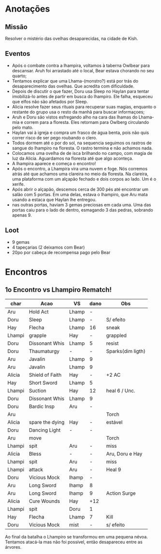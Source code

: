 
# Anotações

## Missão

Resolver o mistério das ovelhas desaparecidas, na cidade de Kish.

## Eventos

* Após o combate contra a lhampira, voltamos à taberna Owlbear para
descansar. Aruh foi arrastado até o local, Bear estava chorando no
seu quarto;
* Tentamos explicar que uma Lhama-(monstro?) está por trás do desaparecimento
das ovelhas. Que acredita com dificuldade.
* Depois de discutir o que fazer, Doru usa Sleep no Haylan para tentar
imobilizá-lo antes de partir em busca do lhampiro. Ele falha, esqueceu
que elfos não são afetados por Sleep.
* Alicia resolve fazer seus rituais para recuperar suas magias, enquanto
o restante do grupo usa o resto da manhã para buscar informaçoes;
* Aruh e Doru são vistos esfregando alho na cara das lhamas do Lhama-mia
e correm para a floresta. Eles retornam para Owlberg circulando pelo mato.
* Haylan vai à igreja e compra um frasco de água benta, pois não quis
correr risco de ser pego roubando o clero.
* Todos dormem até o por do sol, na sequencia seguimos os rastros de
sangue do lhampiro na floresta. O rastro termina e não achamos nada.
* Colocamos uma ovelha de de isca brilhando no campo, com magia de
luz da Alicia. Aguardamos na floresta até que algo aconteça.
* A lhampira aparece e começa o encontro!
* Após o encontro, a Lhampira vira uma nuvem e foge. Nós corremos atrás
até que achamos uma clareira no meio da floresta. Na clareira, uma plataforma
com um alçapão fechado e dois corpos ao lado. Um é o xerife.
* Após abrir o alçapão, descemos  cerca de 300 pés até encontrar um salão
com 5 portas. Em uma delas, estava o lhampiro, que Aru mata usando a
estaca que Haylan lhe entregou.
* nas outras portas, haviam 3 gemas preciosas em cada uma. Uma das portas
caiu para o lado de dentro, esmagando 3 das pedras, sobrando apenas 9.

## Loot

* 9 gemas
* 4 tapeçarias (2 deixamos com Bear)
* 20po por cabeça de recompensa pago pelo Bear

# Encontros

## 1o Encontro vs Lhampiro Rematch!

| char	| Acao			|  VS	| dano	| Obs				|
|-------|---------------|-------|-------|-------------------|
| Aru	| Hold Act		|Lhamp	|  -	|					|
| Doru	|Sleep			|Lhamp	|  -	| S/ efeito			|
| Hay	|Flecha			|Lhamp	|  16	| sneak				|
|Lhampi	|grapple		|Hay	|  -	| grappled			|
| Doru	|Dissonant Whis	|Lhamp	|  5	| resist			|
| Doru	|Thaumaturgy	| -		|  -	| Sparks(dim ligth)	|
| Aru	|Javalin		|Lhamp	|  9	|					|
| Aru	|Javalin		|Lhamp	|  9	|					|
|Alicia	|Shield of Faith|Hay	|  -	|	+2 AC			|
| Hay	|Short Sword	|Lhamp	|  5	|					|
|Lhampi	|Suction		|Hay	|  12	| heal 6 / Unc.		|
| Doru	|Dissonant Whis	|Lhamp	|  9	|					|
| Doru	|Bardic Insp	|Aru	|  -	|					|
| Aru	|				|		|		|	Torch			|
|Alicia	|spare the dying|Hay	|  -	| estável			|
| Doru	|Dancing Light	| -		|  -	|					|
| Aru	|	move		|		|		| Torch				|
|Lhampi	| spit			|Aru	|  -	| miss				|
|Alicia	| Bless			|	-	|  -	| Aru, Doru e Hay	|
|Lhampi	| spit			|Aru	|  -	| miss				|
|Lhampi	| attack		|Aru	|  -	| Heal 9			|
| Doru	|Vicious Mock	| lhamp	|  -	|					|
| Aru	|	Long Sword	|lhamp	|	8	|					|
| Aru	|	Long Sword	|lhamp	|	9	| Action Surge		|
|Alicia	| Cure Wounds	|Hay	|  +12	|					|
|Lhampi	| spit			| Doru	|  1	|					|
| Hay	|Flecha			|Lhamp	|  7	| Kill				|
| Doru	|Vicious Mock	| mist	|  -	| s/ efeito			|


Ao final da batalha o Lhampiro se transformou em uma pequena névoa.
Tentamos atacá-la mas não foi possível, então desapareceu entre as árvores.
